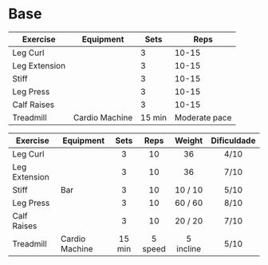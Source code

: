 # Base

| Exercise      | Equipment      | Sets   | Reps          |
| ------------- | -------------- | ------ | ------------- |
| Leg Curl      |                | 3      | 10-15         |
| Leg Extension |                | 3      | 10-15         |
| Stiff         |                | 3      | 10-15         |
| Leg Press     |                | 3      | 10-15         |
| Calf Raises   |                | 3      | 10-15         |
| Treadmill     | Cardio Machine | 15 min | Moderate pace |



| Exercise      | Equipment      |  Sets  |  Reps   |  Weight   | Dificuldade |
| ------------- | -------------- | :----: | :-----: | :-------: | :---------: |
| Leg Curl      |                |   3    |   10    |    36     |    4/10     |
| Leg Extension |                |   3    |   10    |    36     |    7/10     |
| Stiff         | Bar            |   3    |   10    |  10 / 10  |    5/10     |
| Leg Press     |                |   3    |   10    |  60 / 60  |    8/10     |
| Calf Raises   |                |   3    |   10    |  20 / 20  |    7/10     |
| Treadmill     | Cardio Machine | 15 min | 5 speed | 5 incline |    5/10     |
